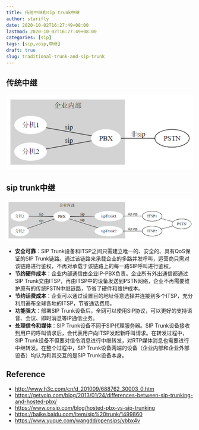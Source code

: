 ```yaml
---
title: 传统中继和sip trunk中继
author: starifly
date: 2020-10-02T16:27:49+08:00
lastmod: 2020-10-02T16:27:49+08:00
categories: [sip]
tags: [sip,voip,中继]
draft: true
slug: traditional-trunk-and-sip-trunk
---
```


## 传统中继

![](/images/traditional-trunk.png)

## sip trunk中继

![](/images/sip-trunk.png)

- **安全可靠**：SIP Trunk设备和ITSP之间只需建立唯一的、安全的、具有QoS保证的SIP Trunk链路。通过该链路来承载企业的多路并发呼叫，运营商只需对该链路进行鉴权，不再对承载于该链路上的每一路SIP呼叫进行鉴权。
- **节约硬件成本**：企业内部通信由企业IP-PBX负责。企业所有外出通信都通过SIP Trunk交由ITSP，再由ITSP中的设备发送到PSTN网络，企业不再需要维护原有的传统PSTN中继链路，节省了硬件和维护成本。
- **节约话费成本**：企业可以通过设置目的地址任意选择并连接到多个ITSP，充分利用遍布全球各地的ITSP，节省通话费用。
- **功能强大**：部署SIP Trunk设备后，全网可以使用SIP协议，可以更好的支持语音、会议、即时消息等IP通信业务。
- **处理信令和媒体**：SIP Trunk设备不同于SIP代理服务器。SIP Trunk设备接收到用户的呼叫请求后，会代表用户向ITSP发起新呼叫请求。在转发过程中，SIP Trunk设备不但要对信令消息进行中继转发，对RTP媒体消息也需要进行中继转发。在整个过程中，SIP Trunk设备两端的设备（企业内部和企业外部设备）均认为和其交互的是SIP Trunk设备本身。

## Reference

- <http://www.h3c.com/cn/d_201009/688762_30003_0.htm>
- <https://getvoip.com/blog/2013/01/24/differences-between-sip-trunking-and-hosted-pbx/>
- <https://www.onsip.com/blog/hosted-pbx-vs-sip-trunking>
- <https://baike.baidu.com/item/sip%20trunk/1499860>
- <https://www.yuque.com/wangdd/opensips/ybbx4v>
